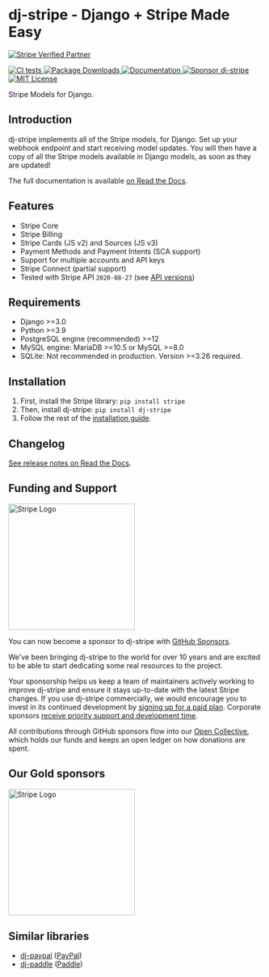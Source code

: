 # dj-stripe - Django + Stripe Made Easy

[
![Stripe Verified Partner](https://img.shields.io/static/v1?label=Stripe&message=Verified%20Partner&color=red&style=for-the-badge)
](https://stripe.com/docs/libraries#community-libraries)
<br>

[
![CI tests](https://github.com/dj-stripe/dj-stripe/actions/workflows/ci.yml/badge.svg)
](https://github.com/dj-stripe/dj-stripe/actions/workflows/ci.yml)
[
![Package Downloads](https://img.shields.io/pypi/dm/dj-stripe)
](https://pypi.org/project/dj-stripe/)
[
![Documentation](https://img.shields.io/static/v1?label=Docs&message=READ&color=informational&style=plastic)
](https://dj-stripe.github.io/dj-stripe/)
[
![Sponsor dj-stripe](https://img.shields.io/static/v1?label=Sponsor&message=%E2%9D%A4&logo=GitHub&color=red&style=plastic)
](https://github.com/sponsors/dj-stripe)
[
![MIT License](https://img.shields.io/static/v1?label=License&message=MIT&color=informational&style=plastic)
](https://github.com/sponsors/dj-stripe)

Stripe Models for Django.

## Introduction

dj-stripe implements all of the Stripe models, for Django. Set up your
webhook endpoint and start receiving model updates. You will then have
a copy of all the Stripe models available in Django models, as soon as
they are updated!

The full documentation is available [on Read the Docs](https://dj-stripe.github.io/dj-stripe/).

## Features

-   Stripe Core
-   Stripe Billing
-   Stripe Cards (JS v2) and Sources (JS v3)
-   Payment Methods and Payment Intents (SCA support)
-   Support for multiple accounts and API keys
-   Stripe Connect (partial support)
-   Tested with Stripe API `2020-08-27` (see [API versions](api_versions.md#dj-stripe_latest_tested_version))

## Requirements

-   Django >=3.0
-   Python >=3.9
-   PostgreSQL engine (recommended) >=12
-   MySQL engine: MariaDB >=10.5 or MySQL >=8.0
-   SQLite: Not recommended in production. Version >=3.26 required.

## Installation

1.  First, install the Stripe library: `pip install stripe`
2.  Then, install dj-stripe: `pip install dj-stripe`
3.  Follow the rest of the [installation guide](https://dj-stripe.dev/dj-stripe/2.7/installation/).

## Changelog

[See release notes on Read the Docs](history/2_7_0/).

<!-- This link *will* get stale again eventually. There should be an index page for the
     changelog that can be linked to.

     For example:
     https://squidfunk.github.io/mkdocs-material/setup/setting-up-navigation/#section-index-pages -->

## Funding and Support

<a href="https://stripe.com">
  <img alt="Stripe Logo" src="./logos/stripe_blurple.svg" width="250px" />
</a>

You can now become a sponsor to dj-stripe with [GitHub Sponsors](https://github.com/sponsors/dj-stripe).

We've been bringing dj-stripe to the world for over 10 years and are excited to be able to start
dedicating some real resources to the project.

Your sponsorship helps us keep a team of maintainers actively working to improve dj-stripe and
ensure it stays up-to-date with the latest Stripe changes. If you use dj-stripe commercially, we would encourage you to invest in its continued
development by [signing up for a paid plan](https://github.com/sponsors/dj-stripe).
Corporate sponsors [receive priority support and development time](project/support.md).

All contributions through GitHub sponsors flow into our [Open Collective](https://opencollective.com/dj-stripe), which holds our funds and keeps
an open ledger on how donations are spent.

## Our Gold sponsors

<a href="https://stripe.com">
  <img alt="Stripe Logo" src="./logos/stripe_blurple.svg" width="250px" />
</a>

## Similar libraries

-   [dj-paypal](https://github.com/HearthSim/dj-paypal)
    ([PayPal](https://www.paypal.com/))
-   [dj-paddle](https://github.com/paddle-python/dj-paddle)
    ([Paddle](https://paddle.com/))